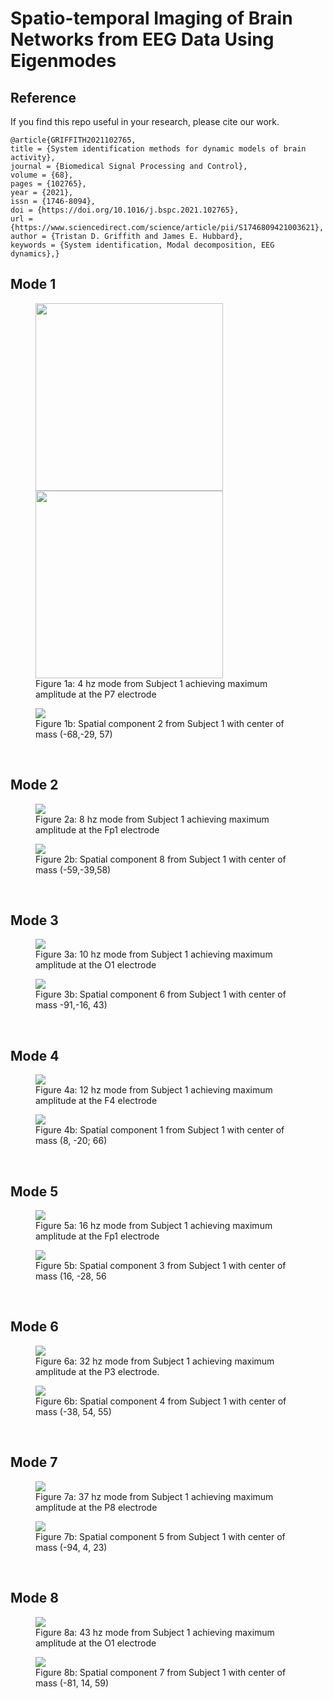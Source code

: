 # Spatio-temporal Imaging of Brain Networks from EEG Data Using Eigenmodes

## Reference
If you find this repo useful in your research, please cite our work. 
```
@article{GRIFFITH2021102765,
title = {System identification methods for dynamic models of brain activity},
journal = {Biomedical Signal Processing and Control},
volume = {68},
pages = {102765},
year = {2021},
issn = {1746-8094},
doi = {https://doi.org/10.1016/j.bspc.2021.102765},
url = {https://www.sciencedirect.com/science/article/pii/S1746809421003621},
author = {Tristan D. Griffith and James E. Hubbard},
keywords = {System identification, Modal decomposition, EEG dynamics},}
```


## Mode 1
<figure class="half full">
	<img src="content\img\square_quad_4_361.gif" width=300>
	<img src="content\img\tiled_3_flip.png" width=300>
	<figcaption>Figure 1a: 4 hz mode from Subject 1 achieving maximum amplitude at the P7 electrode</figcaption>
</figure>

<figure class="half full">
	<img src="content\img\tiled_3_flip.png">
	<figcaption>Figure 1b: Spatial component 2 from Subject 1 with center of mass (-68,-29, 57)</figcaption>
</figure>
<br />

## Mode 2
<figure class="half full">
	<img src="content\img\square_quad_8_963.gif">
	<figcaption>Figure 2a: 8 hz mode from Subject 1 achieving maximum amplitude at the Fp1 electrode</figcaption>
</figure>

<figure class="half full">
	<img src="content\img\tiled_0_flip.png">
	<figcaption>Figure 2b: Spatial component 8 from Subject 1 with center of mass (-59,-39,58)</figcaption>
</figure>
<br />

## Mode 3
<figure class="half full">
	<img src="content\img\square_quad_10_614.gif">
	<figcaption>Figure 3a: 10 hz mode from Subject 1 achieving maximum amplitude at the O1 electrode</figcaption>
</figure>

<figure class="half full">
	<img src="content\img\tiled_14_flip.png">
	<figcaption>Figure 3b: Spatial component 6 from Subject 1 with center of mass -91,-16, 43)</figcaption>
</figure>
<br />

## Mode 4
<figure class="half full">
	<img src="content\img\square_quad_12_086.gif">
	<figcaption>Figure 4a: 12 hz mode from Subject 1 achieving maximum amplitude at the F4 electrode</figcaption>
</figure>

<figure class="half full">
	<img src="content\img\tiled_4_flip.png">
	<figcaption>Figure 4b: Spatial component 1 from Subject 1 with center of mass (8, -20; 66)</figcaption>
</figure>
<br />

## Mode 5
<figure class="half full">
	<img src="content\img\square_quad_16.gif">
	<figcaption>Figure 5a: 16 hz mode from Subject 1 achieving maximum amplitude at the Fp1 electrode</figcaption>
</figure>

<figure class="half full">
	<img src="content\img\tiled_6_flip.png">
	<figcaption>Figure 5b: Spatial component 3 from Subject 1 with center of mass (16, -28, 56</figcaption>
</figure>
<br />

## Mode 6
<figure class="half full">
	<img src="content\img\square_quad_32_225.gif">
	<figcaption>Figure 6a: 32 hz mode from Subject 1 achieving maximum amplitude at the P3 electrode.</figcaption>
</figure>

<figure class="half full">
	<img src="content\img\tiled_10_flip.png">
	<figcaption>Figure 6b: Spatial component 4 from Subject 1 with center of mass (-38, 54, 55)</figcaption>
</figure>
<br />

## Mode 7
<figure class="half full">
	<img src="content\img\square_quad_37_315.gif">
	<figcaption>Figure 7a: 37 hz mode from Subject 1 achieving maximum amplitude at the P8 electrode</figcaption>
</figure>

<figure class="half full">
	<img src="content\img\tiled_13_flip.png">
	<figcaption>Figure 7b: Spatial component 5 from Subject 1 with center of mass (-94, 4, 23)</figcaption>
</figure>
<br />

## Mode 8
<figure class="half full">
	<img src="content\img\square_quad_43_384.gif">
	<figcaption>Figure 8a: 43 hz mode from Subject 1 achieving maximum amplitude at the O1 electrode</figcaption>
</figure>

<figure class="half full">
	<img src="content\img\tiled_18_flip.png">
	<figcaption>Figure 8b: Spatial component 7 from Subject 1 with center of mass (-81, 14, 59)</figcaption>
</figure>
